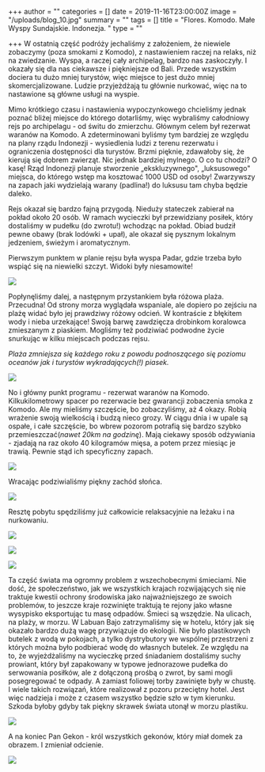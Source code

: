 +++
author = ""
categories = []
date = 2019-11-16T23:00:00Z
image = "/uploads/blog_10.jpg"
summary = ""
tags = []
title = "Flores. Komodo. Małe Wyspy Sundajskie. Indonezja. "
type = ""

+++
W ostatnią część podróży jechaliśmy z założeniem, że niewiele zobaczymy (poza smokami z Komodo), z nastawieniem raczej na relaks, niż na zwiedzanie. Wyspa, a raczej cały archipelag, bardzo nas zaskoczyły. I okazały się dla nas ciekawsze i piękniejsze od Bali. Przede wszystkim dociera tu dużo mniej turystów, więc miejsce to jest dużo mniej skomercjalizowane. Ludzie przyjeżdżają tu głównie nurkować, więc na to nastawione są główne usługi na wyspie.

Mimo krótkiego czasu i nastawienia wypoczynkowego chcieliśmy jednak poznać bliżej miejsce do którego dotarliśmy, więc wybraliśmy całodniowy rejs po archipelagu - od świtu do zmierzchu. Głównym celem był rezerwat waranów na Komodo. A zdeterminowani byliśmy tym bardziej ze względu na plany rządu Indonezji - wysiedlenia ludzi z terenu rezerwatu i ograniczenia dostępności dla turystów. Brzmi pięknie, zdawałoby się, że kierują się dobrem zwierząt. Nic jednak bardziej mylnego. O co tu chodzi? O kasę! Rząd Indonezji planuje stworzenie „ekskluzywnego", „luksusowego" miejsca, do którego wstęp ma kosztować 1000 USD od osoby! Zwarzywszy na zapach jaki wydzielają warany (padlina!) do luksusu tam chyba będzie daleko.

Rejs okazał się bardzo fajną przygodą. Nieduży stateczek zabierał na pokład około 20 osób. W ramach wycieczki był przewidziany posiłek, który dostaliśmy w pudełku (do zwrotu!) wchodząc na pokład. Obiad budził pewne obawy (brak lodówki + upał), ale okazał się pysznym lokalnym jedzeniem, świeżym i aromatycznym.

Pierwszym punktem w planie rejsu była wyspa Padar, gdzie trzeba było wspiąć się na niewielki szczyt. Widoki były niesamowite!

![](/uploads/blog_001.jpg)

Popłynęliśmy dalej, a następnym przystankiem była różowa plaża. Przecudna! Od strony morza wyglądała wspaniale, ale dopiero po zejściu na plażę widać było jej prawdziwy różowy odcień. W kontraście z błękitem wody i nieba urzekające! Swoją barwę zawdzięcza drobinkom koralowca zmieszanym z piaskiem. Mogliśmy też podziwiać podwodne życie snurkując w kilku miejscach podczas rejsu.

_Plaża zmniejsza się każdego roku z powodu podnoszącego się poziomu oceanów jak i turystów wykradających(!) piasek._

![](/uploads/blog_2.jpg)

No i główny punkt programu - rezerwat waranów na Komodo. Kilkukilometrowy spacer po rezerwacie bez gwarancji zobaczenia smoka z Komodo. Ale my mieliśmy szczęście, bo zobaczyliśmy, aż 4 okazy. Robią wrażenie swoją wielkością i budzą nieco grozy. W ciągu dnia i w upale są ospałe, i całe szczęście, bo wbrew pozorom potrafią się bardzo szybko przemieszczać(_nawet 20km na godzinę_). Mają ciekawy sposób odżywiania - zjadają na raz około 40 kilogramów mięsa, a potem przez miesiąc je trawią. Pewnie stąd ich specyficzny zapach.

![](/uploads/blog_3.jpg)

Wracając podziwialiśmy piękny zachód słońca.

![](/uploads/blog_001-2.jpg)

Resztę pobytu spędziliśmy już całkowicie relaksacyjnie na leżaku i na nurkowaniu.

![](/uploads/blog_4.jpg)

![](/uploads/blog_5.jpg)

![](/uploads/blog_7.jpg)

Ta część świata ma ogromny problem z wszechobecnymi śmieciami. Nie dość, że społeczeństwo, jak we wszystkich krajach rozwijających się nie traktuje kwestii ochrony środowiska jako najważniejszego ze swoich problemów, to jeszcze kraje rozwinięte traktują te rejony jako własne wysypisko eksportując tu masę odpadów. Śmieci są wszędzie. Na ulicach, na plaży, w morzu. W Labuan Bajo zatrzymaliśmy się w hotelu, który jak się okazało bardzo dużą wagę przywiązuje do ekologii. Nie było plastikowych butelek z wodą w pokojach, a tylko dystrybutory we wspólnej przestrzeni z których można było podbierać wodę do własnych butelek. Ze względu na to, że wyjeżdżaliśmy na wycieczkę przed śniadaniem dostaliśmy suchy prowiant, który był zapakowany w typowe jednorazowe pudełka do serwowania posiłków, ale z dołączoną prośbą o zwrot, by sami mogli posegregować te odpady. A zamiast foliowej torby zawinięte były w chustę. I wiele takich rozwiązań, które realizował z pozoru przeciętny hotel. Jest więc nadzieja i może z czasem wszystko będzie szło w tym kierunku. Szkoda byłoby gdyby tak piękny skrawek świata utonął w morzu plastiku.

![](/uploads/blog_6.jpg)

A na koniec Pan Gekon - król wszystkich gekonów, który miał domek za obrazem. I zmieniał odcienie.

![](/uploads/blog_9.jpg)